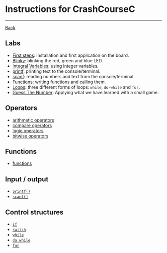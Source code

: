 ﻿# Instructions for CrashCourseC

---

[Back](../README.md)

## Labs
* [First steps](labs/first.md): installation and first application on the board.
* [Blinky](labs/blinky.md): blinking the red, green and blue LED.
* [Integral Variables](labs/integralVariables.md): using integer variables.
* [printf](labs/printf.md): printing text to the console/terminal.
* [scanf](labs/scanf.md): reading numbers and text from the console/terminal.
* [Functions](labs/functions.md): writing functions and calling them.
* [Loops](labs/loops.md): three different forms of loops: ```while```, ```do-while``` and ```for```.
* [Guess The Number](labs/GuessTheNumber.md): Applying what we have learned with a small game.

## Operators
* [arithmetic operators](op/arithmetic.md)
* [compare operators](op/compare.md)
* [logic operators](op/logic.md)
* [bitwise operators](op/bit.md)

## Functions
* [functions](functions/functions.md)

## Input / output
* [```printf()```](io/printf.md)
* [```scanf()```](io/scanf.md)

## Control structures
* [```if```](controls/if.md)
* [```switch```](controls/switch.md)
* [```while```](controls/while.md)
* [```do while```](controls/do-while.md)
* [```for```](controls/for.md)
